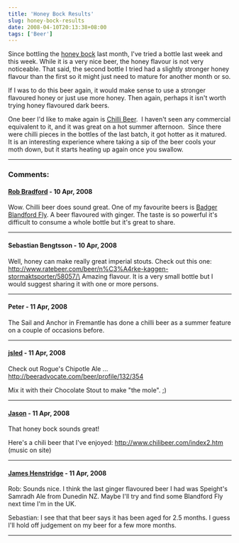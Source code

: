 ```yaml
---
title: 'Honey Bock Results'
slug: honey-bock-results
date: 2008-04-10T20:13:38+08:00
tags: ['Beer']
---
```


Since bottling the [honey bock](honey-bock.md) last month, I\'ve tried
a bottle last week and this week. While it is a very nice beer, the
honey flavour is not very noticeable. That said, the second bottle I
tried had a slightly stronger honey flavour than the first so it might
just need to mature for another month or so.

If I was to do this beer again, it would make sense to use a stronger
flavoured honey or just use more honey. Then again, perhaps it isn\'t
worth trying honey flavoured dark beers.

One beer I\'d like to make again is [Chilli
Beer](../2006/chilli-beer.md).  I
haven\'t seen any commercial equivalent to it, and it was great on a hot
summer afternoon.  Since there were chilli pieces in the bottles of the
last batch, it got hotter as it matured.  It is an interesting
experience where taking a sip of the beer cools your moth down, but it
starts heating up again once you swallow.

---
### Comments:
#### [Rob Bradford](http://www.robster.org.uk/blog/) - <time datetime="2008-04-10 20:58:33">10 Apr, 2008</time>

Wow. Chilli beer does sound great. One of my favourite beers is
[Badger](http://www.badgerdirect.com/) [Blandford
Fly](http://www.badgerdirect.com/buy/index.asp?product=1&brand=4). A
beer flavoured with ginger. The taste is so powerful it\'s difficult to
consume a whole bottle but it\'s great to share.

---
#### Sebastian Bengtsson - <time datetime="2008-04-10 21:43:11">10 Apr, 2008</time>

Well, honey can make really great imperial stouts. Check out this one:\
http://www.ratebeer.com/beer/n%C3%A4rke-kaggen-stormaktsporter/58057/\
Amazing flavour. It is a very small bottle but I would suggest sharing
it with one or more persons.

---
#### Peter - <time datetime="2008-04-11 02:08:39">11 Apr, 2008</time>

The Sail and Anchor in Fremantle has done a chilli beer as a summer
feature on a couple of occasions before.

---
#### [jsled](http://asynchronous.org/jsled/) - <time datetime="2008-04-11 05:36:39">11 Apr, 2008</time>

Check out Rogue\'s Chipotle Ale ...
http://beeradvocate.com/beer/profile/132/354

Mix it with their Chocolate Stout to make \"the mole\". ;)

---
#### [Jason](http://longstride.wordpress.com/) - <time datetime="2008-04-11 07:35:45">11 Apr, 2008</time>

That honey bock sounds great!

Here\'s a chili beer that I\'ve enjoyed:
http://www.chilibeer.com/index2.htm (music on site)

---
#### [James Henstridge](http://blogs.gnome.org/jamesh/) - <time datetime="2008-04-11 09:38:27">11 Apr, 2008</time>

Rob: Sounds nice. I think the last ginger flavoured beer I had was
Speight\'s Samradh Ale from Dunedin NZ. Maybe I\'ll try and find some
Blandford Fly next time I\'m in the UK.

Sebastian: I see that that beer says it has been aged for 2.5 months. I
guess I\'ll hold off judgement on my beer for a few more months.

---
